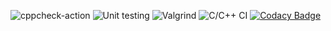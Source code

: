 ![cppcheck-action](https://github.com/99002567/cpp-mini-project/workflows/cppcheck-action/badge.svg)
![Unit testing](https://github.com/99002567/cpp-mini-project/workflows/Unit%20testing/badge.svg)
![Valgrind](https://github.com/99002567/cpp-mini-project/workflows/Valgrind/badge.svg)
![C/C++ CI](https://github.com/99002567/cpp-mini-project/workflows/C/C++%20CI/badge.svg)
[![Codacy Badge](https://app.codacy.com/project/badge/Grade/c35be7765d24440bbf5f312a2fd1b375)](https://www.codacy.com/gh/99002567/cpp-mini-project/dashboard?utm_source=github.com&amp;utm_medium=referral&amp;utm_content=99002567/cpp-mini-project&amp;utm_campaign=Badge_Grade)


